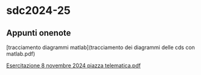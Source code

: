 # sdc2024-25

## Appunti onenote
[tracciamento diagrammi matlab](tracciamento dei diagrammi delle cds con matlab.pdf)

[Esercitazione 8 novembre 2024 piazza telematica.pdf](file:///C%3A%5CUsers%5CGiuseppe%5COneDrive%20-%20Universita%20degli%20Studi%20Roma%20Tre%5CReposActive%5Csdc2024-25%5CEsercitazione%208%20novembre%202024%20piazza%20telematica.pdf)
